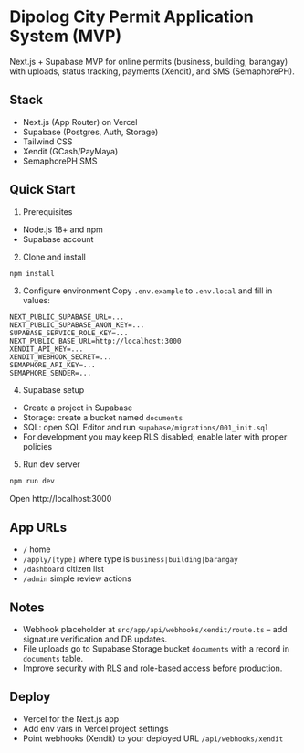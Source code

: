 # Dipolog City Permit Application System (MVP)

Next.js + Supabase MVP for online permits (business, building, barangay) with uploads, status tracking, payments (Xendit), and SMS (SemaphorePH).

## Stack
- Next.js (App Router) on Vercel
- Supabase (Postgres, Auth, Storage)
- Tailwind CSS
- Xendit (GCash/PayMaya)
- SemaphorePH SMS

## Quick Start
1) Prerequisites
- Node.js 18+ and npm
- Supabase account

2) Clone and install
```bash
npm install
```

3) Configure environment
Copy `.env.example` to `.env.local` and fill in values:
```
NEXT_PUBLIC_SUPABASE_URL=...
NEXT_PUBLIC_SUPABASE_ANON_KEY=...
SUPABASE_SERVICE_ROLE_KEY=...
NEXT_PUBLIC_BASE_URL=http://localhost:3000
XENDIT_API_KEY=...
XENDIT_WEBHOOK_SECRET=...
SEMAPHORE_API_KEY=...
SEMAPHORE_SENDER=...
```

4) Supabase setup
- Create a project in Supabase
- Storage: create a bucket named `documents`
- SQL: open SQL Editor and run `supabase/migrations/001_init.sql`
- For development you may keep RLS disabled; enable later with proper policies

5) Run dev server
```bash
npm run dev
```
Open http://localhost:3000

## App URLs
- `/` home
- `/apply/[type]` where type is `business|building|barangay`
- `/dashboard` citizen list
- `/admin` simple review actions

## Notes
- Webhook placeholder at `src/app/api/webhooks/xendit/route.ts` – add signature verification and DB updates.
- File uploads go to Supabase Storage bucket `documents` with a record in `documents` table.
- Improve security with RLS and role-based access before production.

## Deploy
- Vercel for the Next.js app
- Add env vars in Vercel project settings
- Point webhooks (Xendit) to your deployed URL `/api/webhooks/xendit`
